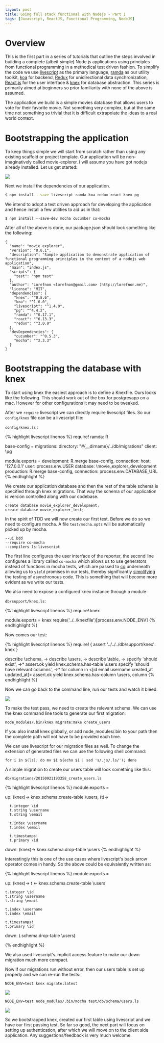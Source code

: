 ```yaml
---
layout: post
title: Going full stack functional with Nodejs - Part I
tags: [Javascript, ReactJS, Functional Programming, NodeJS]
---
```


# Overview

This is the first part in a series of tutorials that outline the steps involved in building a complete (albeit simple) Node.js applications using principles from functional programming in a methodical test driven fashion. To simplify the code we use [livescript](http://livescript.net/) as the primary language, [ramda](http://ramdajs.com) as our utility toolkit, [koa](https://github.com/koajs/koa) for backend, [Redux](http://rackt.github.io/redux/) for unidirectional data synchronization, [React.js](https://facebook.github.io/react) for the user interface & [knex](http://knexjs.org/) for database abstraction. This series is primarily aimed at beginners so prior familiarity with none of the above is assumed.

The application we build is a simple movies database that allows users to vote for their favorite movie. Not something very complex, but at the same time not something so trivial that it is difficult extrapolate the ideas to a real world context.

# Bootstrapping the application

To keep things simple we will start from scratch rather than using any existing scaffold or project template. Our application will be non-imaginatively called movie-explorer. I will assume you have got nodejs already installed. Let us get started:

<img src="/images/movie_explorer_bootstrap.png">

Next we install the dependencies of our application.

```bash
$ npm install --save livescript ramda koa redux react knex pg
```

We intend to adopt a test driven approach for developing the application and hence install a few utilities to aid us in that:

```
$ npm install --save-dev mocha cucumber co-mocha
```

After all of the above is done, our package.json should look something like the following:

```
{
  "name": "movie_explorer",
  "version": "0.0.1",
  "description": "Sample application to demonstrate application of functional programming principles in the context of a nodejs web application",
  "main": "index.js",
  "scripts": {
    "test": "npm test"
  },
  "author": "Lorefnon <lorefnon@gmail.com> (http://lorefnon.me)",
  "license": "MIT",
  "dependencies": {
    "knex": "^0.8.6",
    "koa": "^1.0.0",
    "livescript": "^1.4.0",
    "pg": "^4.4.2",
    "ramda": "^0.17.1",
    "react": "^0.13.3",
    "redux": "^3.0.0"
  },
  "devDependencies": {
    "cucumber": "^0.5.3",
    "mocha": "^2.3.3"
  }
}

```

# Bootstrapping the database with knex

To start using knex the easiest approach is to define a Knexfile. Ours looks like the following. This should work out of the box for postgresapp on a mac. However for other configurations it may need to be tweaked.

After we `require` livescript we can directly require livescript files. So our `config/knex` file can be a livescript file:

`config/knex.ls` :

{% highlight livescript linenos %}
require! ramda: R

base-config =
  migrations:
    directory: "#{__dirname}/../db/migrations"
  client: \pg

module.exports =
  development:
    R.merge base-config,
      connection:
        host: '127.0.0.1'
        user: process.env.USER
        database: \movie_explorer_development
  production:
    R.merge base-config, connection: process.env.DATABASE_URL
{% endhighlight %}

We create our application database and then the rest of the table schema is specified through knex migrations. That way the schema of our application is version controlled along with our codebase.

```
create database movie_explorer_development;
create database movie_explorer_test;
```

In the spirit of TDD we will now create our first test. Before we do so we need to configure mocha. A file `test/mocha.opts` will be automatically picked up by mocha.

```
--ui bdd
--require co-mocha
--compilers ls:livescript
```

The first line configures the user interface of the reporter, the second line configures a library called `co-mocha` which allows us to use generators instead of functions in mocha tests, which are passed to [co](https://github.com/tj/co) underneath allowing us to `yield` promises in our tests, thereby significantly [simplifying](http://davidwalsh.name/async-generators) the testing of asynchronous code. This is something that will become more evident as we write our tests.

We also need to expose a configured knex instance through a module

`db/support/knex.ls`:

{% highlight livescript linenos %}
require! knex

module.exports = knex require('../../knexfile')[process.env.NODE_ENV]
{% endhighlight %}

Now comes our test:

{% highlight livescript linenos %}
require! {
  assert
  '../../../db/support/knex': knex
}

describe \schema, ->
  describe \users, ->
    describe \table, ->
      specify 'should exist', ->*
        assert.ok yield knex.schema.has-table \users
      specify 'should have relevant columns', ->*
        for column in <[id email username created_at updated_at]>
          assert.ok yield knex.schema.has-column \users, column
{% endhighlight %}

Now we can go back to the command line, run our tests and watch it bleed:

<img src='/images/movie_explorer_bleeding_tests.png'>

To make the test pass, we need to create the relevant schema. We can use the knex command line tools to generate our first migration:

```
node_modules/.bin/knex migrate:make create_users
```

If you also install knex globally, or add node_modules/.bin to your path then the complete path will not have to be provided each time.

We can use livescript for our migration files as well. To change the extension of generated files we can use the following shell command:

```
for i in $(ls); do mv $i $(echo $i | sed 's/.js/.ls/'); done
```

A simple migration to create our users table will look something like this:

`db/migrations/20150921193358_create_users.ls`

{% highlight livescript linenos %}
module.exports =

  up: (knex)->
    knex.schema.create-table \users, (t)->

      t.integer \id
      t.string \username
      t.string \email

      t.index \username
      t.index \email

      t.timestamps!
      t.primary \id

  down: (knex)->
    knex.schema.drop-table \users
{% endhighlight %}

Interestingly this is one of the use cases where livescript's back arrow operator comes in handy. So the above could be equivalently written as:

{% highlight livescript linenos %}
module.exports =

  up: (knex)->
    t <- knex.schema.create-table \users

    t.integer \id
    t.string \username
    t.string \email

    t.index \username
    t.index \email

    t.timestamps!
    t.primary \id

  down: (.schema.drop-table \users)

{% endhighlight %}

We also used livescript's implicit access feature to make our down migration much more compact.

Now if our migrations run without error, then our users table is set up properly and we can re-run the tests:

```
NODE_ENV=test knex migrate:latest
```

<img src="/images/movie_explorer_migrations_run.png">

```
NODE_ENV=test node_modules/.bin/mocha test/db/schema/users.ls
```

<img src="/images/movie_explorer_schema_test_success.png">

So we bootstrapped knex, created our first table using livescript and we have our first passing test. So far so good, the next part will focus on setting up authentication, after which we will move on to the client side application. Any suggestions/feedback is very much welcome.
